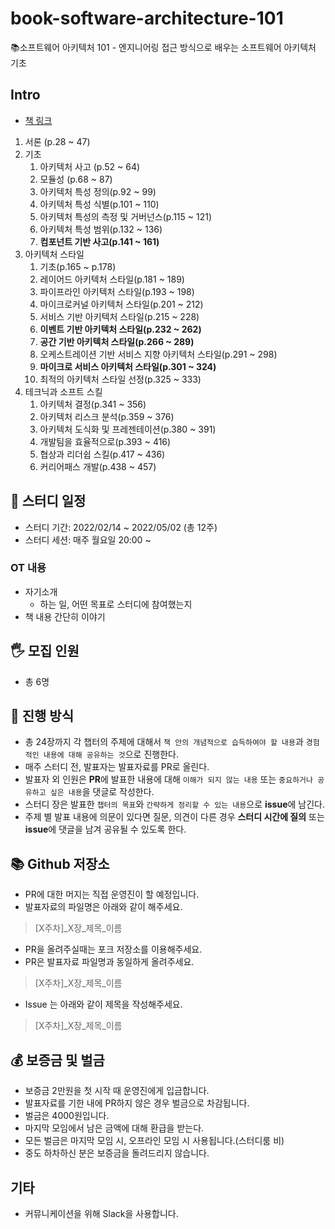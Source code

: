 # book-software-architecture-101

📚소프트웨어 아키텍처 101 -  엔지니어링 접근 방식으로 배우는 소프트웨어 아키텍처 기초

## Intro

- [책 링크](http://www.kyobobook.co.kr/product/detailViewKor.laf?mallGb=KOR&ejkGb=KOR&barcode=9791162244869&orderClick=JAj)

1. 서론 (p.28 ~ 47)
2. 기초
   1. 아키텍처 사고 (p.52 ~ 64)
   2. 모듈성 (p.68 ~ 87)
   3. 아키텍처 특성 정의(p.92 ~ 99)
   4. 아키텍처 특성 식별(p.101 ~ 110)
   5. 아키텍처 특성의 측정 및 거버넌스(p.115 ~ 121)
   6. 아키텍처 특성 범위(p.132 ~ 136)
   7. **컴포넌트 기반 사고(p.141 ~ 161)**
3. 아키텍처 스타일
   1. 기초(p.165 ~ p.178)
   2. 레이어드 아키텍처 스타일(p.181 ~ 189)
   3. 파이프라인 아키텍처 스타일(p.193 ~ 198)
   4. 마이크로커널 아키텍처 스타일(p.201 ~ 212)
   5. 서비스 기반 아키텍처 스타일(p.215 ~ 228)
   6. **이벤트 기반 아키텍처 스타일(p.232 ~ 262)**
   7. **공간 기반 아키텍처 스타일(p.266 ~ 289)**
   8. 오케스트레이션 기반 서비스 지향 아키텍처 스타일(p.291 ~ 298)
   9. **마이크로 서비스 아키텍처 스타일(p.301 ~ 324)**
   10. 최적의 아키텍처 스타일 선정(p.325 ~ 333)
4. 테크닉과 소프트 스킬
   1. 아키텍처 결정(p.341 ~ 356)
   2. 아키텍처 리스크 분석(p.359 ~ 376)
   3. 아키텍처 도식화 및 프레젠테이션(p.380 ~ 391)
   4. 개발팀을 효율적으로(p.393 ~ 416)
   5. 협상과 리더쉽 스킬(p.417 ~ 436)
   6. 커리어패스 개발(p.438 ~ 457)

## 📆 스터디 일정

- 스터디 기간: 2022/02/14 ~ 2022/05/02 (총 12주)
- 스터디 세션: 매주 월요일 20:00 ~ 

### OT 내용

- 자기소개
  - 하는 일, 어떤 목표로 스터디에 참여했는지
- 책 내용 간단히 이야기

## 🖐 모집 인원

- 총 6명

## 📜 진행 방식

- 총 24장까지 각 챕터의 주제에 대해서 `책 안의 개념적으로 습득하여야 할 내용`과 `경험적인 내용에 대해 공유하는 것`으로 진행한다.
- 매주 스터디 전, 발표자는 발표자료를 PR로 올린다.
- 발표자 외 인원은 **PR**에 발표한 내용에 대해 `이해가 되지 않는 내용` 또는 `중요하거나 공유하고 싶은 내용`을 댓글로 작성한다.
- 스터디 장은 발표한 `챕터의 목표`와 `간략하게 정리할 수 있는 내용`으로 **issue**에 남긴다.
- 주제 별 발표 내용에 의문이 있다면 질문, 의견이 다른 경우 **스터디 시간에 질의** 또는 **issue**에 댓글을 남겨 공유될 수 있도록 한다.

## 📚 Github 저장소

- PR에 대한 머지는 직접 운영진이 할 예정입니다.
- 발표자료의 파일명은 아래와 같이 해주세요.

> [X주차]_X장_제목_이름

- PR을 올려주실때는 포크 저장소를 이용해주세요.
- PR은 발표자료 파일명과 동일하게 올려주세요.

> [X주차]_X장_제목_이름
- Issue 는 아래와 같이 제목을 작성해주세요.

> [X주차]_X장_제목_이름

## 💰 보증금 및 벌금

- 보증금 2만원을 첫 시작 때 운영진에게 입금합니다.
- 발표자료를 기한 내에 PR하지 않은 경우 벌금으로 차감됩니다.
- 벌금은 4000원입니다.
- 마지막 모임에서 남은 금액에 대해 환급을 받는다.
- 모든 벌금은 마지막 모임 시, 오프라인 모임 시 사용됩니다.(스터디룸 비)
- 중도 하차하신 분은 보증금을 돌려드리지 않습니다.

## 기타

- 커뮤니케이션을 위해 Slack을 사용합니다.